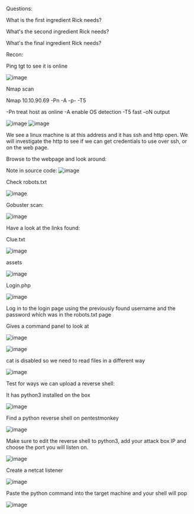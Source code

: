 Questions:

What is the first ingredient Rick needs?

What's the second ingredient Rick needs?

What's the final ingredient Rick needs?


Recon:

Ping tgt to see it is online

![image](https://user-images.githubusercontent.com/88425510/215357779-80ccca17-2611-497e-b313-2116a00845da.png)


Nmap scan

Nmap 10.10.90.69 -Pn -A -p- -T5

-Pn treat host as online
-A enable OS detection
-T5 fast
-oN output

![image](https://user-images.githubusercontent.com/88425510/215357787-ec99ea11-80ad-4198-bd14-cf368a0731d1.png)
![image](https://user-images.githubusercontent.com/88425510/215357796-2469a7ce-c650-4ff9-bc52-629a8980146e.png)

We see a linux machine is at this address and it has ssh and http open. We will investigate the http to see if we can get credentials to use over ssh, or on the web page.

Browse to the webpage and look around:

Note in source code:
![image](https://user-images.githubusercontent.com/88425510/215357804-05bb43fa-1ce9-4eea-be7a-b4d9b2101973.png)

Check robots.txt

![image](https://user-images.githubusercontent.com/88425510/215357832-ff0815d6-64d6-4617-a5d9-cdcc399471dc.png)


Gobuster scan:

![image](https://user-images.githubusercontent.com/88425510/215357879-5a979bc1-7e4c-41d5-99cc-f30c900e1580.png)

Have a look at the links found:

Clue.txt

![image](https://user-images.githubusercontent.com/88425510/215357994-af0d89df-56f3-4f4e-a4fd-8b2fe3a5647c.png)


assets

![image](https://user-images.githubusercontent.com/88425510/215358001-4561e4d7-569a-4881-b65a-ed2b2039a5bc.png)


Login.php

![image](https://user-images.githubusercontent.com/88425510/215358014-c1306bd9-b35b-47e2-bc91-47c214c5525f.png)


Log in to the login page using the previously found username and the password which was in the robots.txt page

Gives a command panel to look at

![image](https://user-images.githubusercontent.com/88425510/215358049-34d068b3-d8a1-4e6c-a3a1-4d6b139f227b.png)

![image](https://user-images.githubusercontent.com/88425510/215358059-248eee40-c2ba-4fa0-9209-ad04a5602134.png)

cat is disabled so we need to read files in a different way

![image](https://user-images.githubusercontent.com/88425510/215358077-caaad498-0826-45aa-bb6c-84a57a0dd372.png)


Test for ways we can upload a reverse shell:

It has python3 installed on the box

![image](https://user-images.githubusercontent.com/88425510/215358115-1ec9c9c9-98e0-4db9-9009-b58e6145c245.png)

Find a python reverse shell on pentestmonkey

![image](https://user-images.githubusercontent.com/88425510/215358135-d6e827f0-d124-4bb8-bc14-654b29a4b45e.png)

Make sure to edit the reverse shell to python3, add your attack box IP and choose the port you will listen on.

![image](https://user-images.githubusercontent.com/88425510/215358180-21d77f76-a301-4e0f-98cc-0c7c098d6364.png)


Create a netcat listener

![image](https://user-images.githubusercontent.com/88425510/215358192-76c5a7a3-660f-4f76-8c67-6f6f9a28ac56.png)


Paste the python command into the target machine and your shell will pop

![image](https://user-images.githubusercontent.com/88425510/215358204-cb28d28e-6b8b-45f5-892d-148ef6584690.png)

